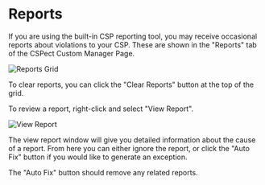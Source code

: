 # Reports

If you are using the built-in CSP reporting tool, you may receive occasional reports about violations to your CSP. These
are shown in the "Reports" tab of the CSPect Custom Manager Page.

![Reports Grid](reports.png)

To clear reports, you can click the "Clear Reports" button at the top of the grid.

To review a report, right-click and select "View Report".

![View Report](view_report.png)

The view report window will give you detailed information about the cause of a report. From here you can either ignore
the report, or click the "Auto Fix" button if you would like to generate an exception.

The "Auto Fix" button should remove any related reports.